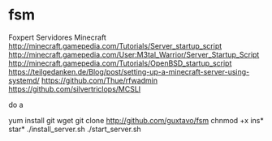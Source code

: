 # fsm
Foxpert Servidores Minecraft
http://minecraft.gamepedia.com/Tutorials/Server_startup_script
http://minecraft.gamepedia.com/User:M3tal_Warrior/Server_Startup_Script
http://minecraft.gamepedia.com/Tutorials/OpenBSD_startup_script
https://teilgedanken.de/Blog/post/setting-up-a-minecraft-server-using-systemd/
https://github.com/Thue/rfwadmin
https://github.com/silvertriclops/MCSLI

do a

yum install git wget
git clone http://github.com/guxtavo/fsm
chnmod +x ins* star*
./install_server.sh
./start_server.sh
